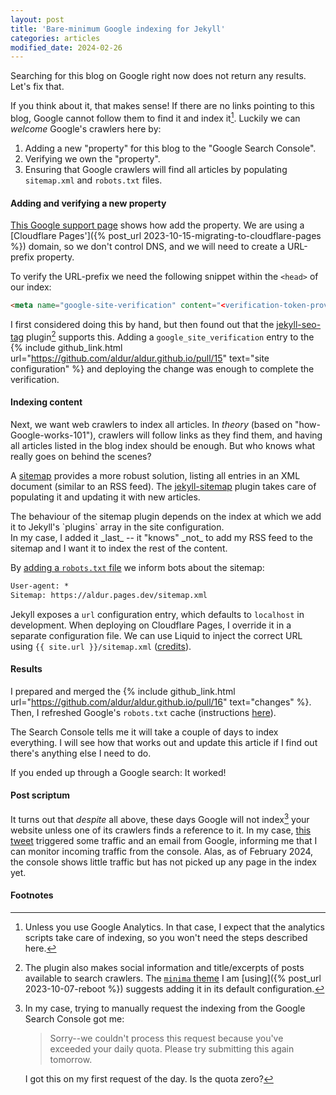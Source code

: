 ```yaml
---
layout: post
title: 'Bare-minimum Google indexing for Jekyll'
categories: articles
modified_date: 2024-02-26
---
```


Searching for this blog on Google right now does not return any results. Let's
fix that.

If you think about it, that makes sense! If there are no links pointing to this
blog, Google cannot follow them to find it and index it[^analytics]. Luckily we
can _welcome_ Google's crawlers here by:

1. Adding a new "property" for this blog to the "Google Search Console".
1. Verifying we own the "property".
1. Ensuring that Google crawlers will find all articles by populating
   `sitemap.xml` and `robots.txt` files.

#### Adding and verifying a new property

[This Google support
page](https://support.google.com/webmasters/answer/34592?hl=en#zippy=%2Cdomain-property-examplecom)
shows how add the property. We are using a [Cloudflare Pages']({% post_url
2023-10-15-migrating-to-cloudflare-pages %}) domain, so we don't control DNS, and
we will need to create a URL-prefix property.

To verify the URL-prefix we need the following snippet within the `<head>` of
our index:

```html
<meta name="google-site-verification" content="<verification-token-provided-by-Google>" />
```

I first considered doing this by hand, but then found out that the
[jekyll-seo-tag](https://github.com/jekyll/jekyll-seo-tag/) plugin[^seo-tag]
supports this. Adding a `google_site_verification` entry to the {% include
github_link.html url="https://github.com/aldur/aldur.github.io/pull/15"
text="site configuration" %} and deploying the change was enough to complete the
verification.

#### Indexing content

Next, we want web crawlers to index all articles. In _theory_ (based on
"how-Google-works-101"), crawlers will follow links as they find them, and
having all articles listed in the blog index should be enough. But who knows
what really goes on behind the scenes?

A [sitemap](https://www.sitemaps.org) provides a more robust solution, listing
all entries in an XML document (similar to an RSS feed). The
[jekyll-sitemap](https://github.com/jekyll/jekyll-sitemap) plugin takes care of
populating it and updating it with new articles.

<div class="warning" markdown="1">
The behaviour of the sitemap plugin depends on the index at which we add it to
Jekyll's `plugins` array in the site configuration.
</div>

<div class="tip" markdown="1">
In my case, I added it _last_ -- it "knows" _not_ to add my RSS feed to the sitemap
and I want it to index the rest of the content.
</div>

By [adding a `robots.txt`
file](https://developers.google.com/search/docs/crawling-indexing/robots/create-robots-txt)
we inform bots about the sitemap:

```txt
User-agent: *
Sitemap: https://aldur.pages.dev/sitemap.xml
```

Jekyll exposes a `url` configuration entry, which defaults to `localhost` in
development. When deploying on Cloudflare Pages, I override it in a separate
configuration file. We can use Liquid to inject the correct URL using `{{
site.url }}/sitemap.xml`
([credits](https://medium.com/@vilcins/optimize-your-jekyll-powered-website-with-these-simple-steps-b2a24d66a629)).

#### Results

I prepared and merged the {% include github_link.html
url="https://github.com/aldur/aldur.github.io/pull/16" text="changes" %}. Then,
I refreshed Google's `robots.txt` cache (instructions
[here](https://developers.google.com/search/docs/crawling-indexing/robots/submit-updated-robots-txt)).

The Search Console tells me it will take a couple of days to index everything.
I will see how that works out and update this article if I find out there's
anything else I need to do.

If you ended up through a Google search: It worked!

#### Post scriptum

It turns out that _despite_ all above, these days Google will not
index[^indexing] your website unless one of its crawlers finds a reference to
it. In my case, [this tweet](https://twitter.com/swardley/status/1758925267395842521)
triggered some traffic and an email from Google, informing me that I can monitor
incoming traffic from the console. Alas, as of February 2024, the console shows
little traffic but has not picked up any page in the index yet.

#### Footnotes

[^analytics]:
    Unless you use Google Analytics. In that case, I expect that the analytics
    scripts take care of indexing, so you won't need the steps described
    here.

[^seo-tag]:
    The plugin also makes social information and title/excerpts of posts
    available to search crawlers. The [`minima`
    theme](https://github.com/jekyll/minima) I am [using]({% post_url
    2023-10-07-reboot %}) suggests adding it in its default configuration.

[^indexing]:
    In my case, trying to manually request the indexing from the Google Search
    Console got me:

    > Sorry--we couldn't process this request because you've exceeded your daily
    > quota. Please try submitting this again tomorrow.

    I got this on my first request of the day. Is the quota zero?
